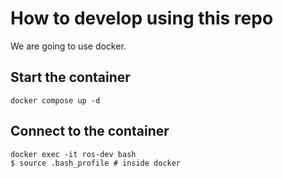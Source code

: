 # How to develop using this repo

We are going to use docker.

## Start the container

```
docker compose up -d
```

## Connect to the container

```
docker exec -it ros-dev bash
$ source .bash_profile # inside docker
```
